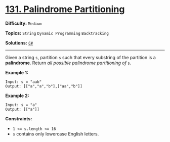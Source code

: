 # [131. Palindrome Partitioning](https://leetcode.com/problems/palindrome-partitioning/)

**Difficulty:** `Medium`

**Topics:** `String` `Dynamic Programming` `Backtracking`

**Solutions:** [`C#`](../../src/csharp/challenges/Problems/PalindromePartitioning.cs)

---

Given a string `s`, partition `s` such that every substring of the partition is a **palindrome**. Return *all possible palindrome partitioning of* `s`.

**Example 1:**

```
Input: s = "aab"
Output: [["a","a","b"],["aa","b"]]
```

**Example 2:**

```
Input: s = "a"
Output: [["a"]]
```

**Constraints:**

* `1 <= s.length <= 16`
* `s` contains only lowercase English letters.